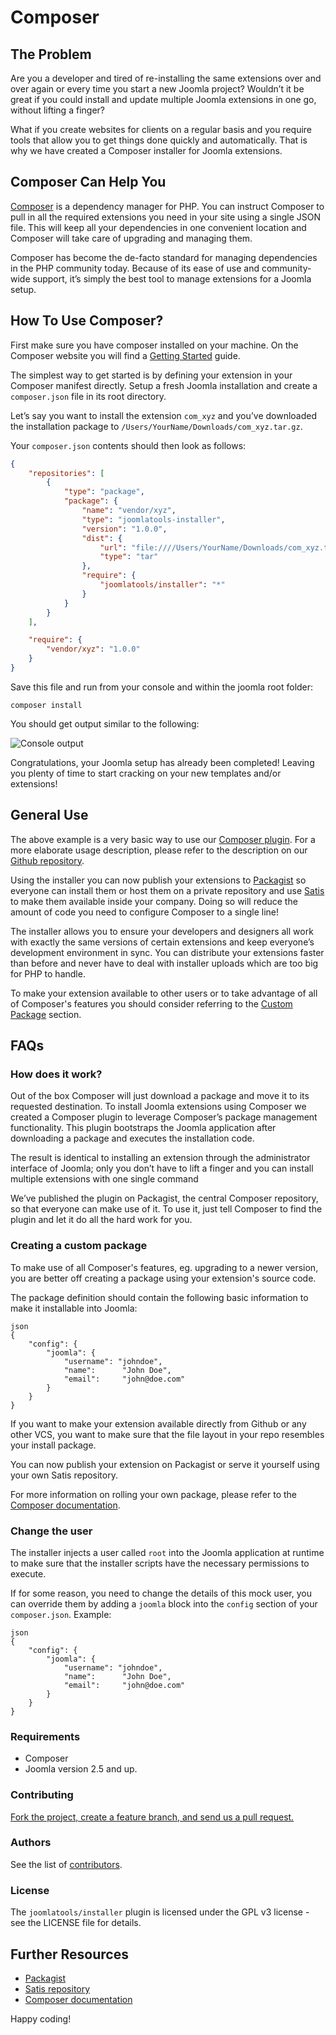 # Composer

## The Problem

Are you a developer and tired of re-installing the same extensions over and over again or every time you start a new Joomla project? Wouldn’t it be great if you could install and update multiple Joomla extensions in one go, without lifting a finger?

What if you create websites for clients on a regular basis and you require tools that allow you to get things done quickly and automatically. That is why we have created a Composer installer for Joomla extensions. 

## Composer Can Help You

[Composer](http://getcomposer.org/) is a dependency manager for PHP. You can instruct Composer to pull in all the required extensions you need in your site using a single JSON file. This will keep all your dependencies in one convenient location and Composer will take care of upgrading and managing them.

Composer has become the de-facto standard for managing dependencies in the PHP community today. Because of its ease of use and community-wide support, it’s simply the best tool to manage extensions for a Joomla setup.

## How To Use Composer?

First make sure you have composer installed on your machine. On the Composer website you will find a [Getting Started](http://getcomposer.org/doc/00-intro.md) guide.

The simplest way to get started is by defining your extension in your Composer manifest directly. Setup a fresh Joomla installation and create a `composer.json` file in its root directory.

Let’s say you want to install the extension `com_xyz` and you’ve downloaded the installation package to `/Users/YourName/Downloads/com_xyz.tar.gz`.

Your `composer.json` contents should then look as follows:

```json
{
    "repositories": [
        {
            "type": "package",
            "package": {
                "name": "vendor/xyz",
                "type": "joomlatools-installer",
                "version": "1.0.0",
                "dist": {
                    "url": "file:////Users/YourName/Downloads/com_xyz.tar.gz",
                    "type": "tar"
                },
                "require": {
                    "joomlatools/installer": "*"
                }
            }
        }
    ],

    "require": {
        "vendor/xyz": "1.0.0"
    }
}
```
Save this file and run from your console and within the joomla root folder: 

``` 
composer install
``` 

You should get output similar to the following:

![Console output](http://farm6.staticflickr.com/5475/10689162794_875325a8f0_o.png)

Congratulations, your Joomla setup has already been completed! Leaving you plenty of time to start cracking on your new templates and/or extensions!

## General Use 

The above example is a very basic way to use our [Composer plugin](https://github.com/joomlatools/joomla-composer). For a more elaborate usage description, please refer to the description on our [Github repository](https://github.com/joomlatools/joomla-composer).

Using the installer you can now publish your extensions to [Packagist](https://packagist.org/) so everyone can install them or host them on a private repository and use [Satis](https://github.com/composer/satis) to make them available inside your company. Doing so will reduce the amount of code you need to configure Composer to a single line!

The installer allows you to ensure your developers and designers all work with exactly the same versions of certain extensions and keep everyone’s development environment in sync. You can distribute your extensions faster than before and never have to deal with installer uploads which are too big for PHP to handle.

To make your extension available to other users or to take advantage of all of Composer's features you should consider referring to the [Custom Package](#custom) section.

## FAQs 

### How does it work?

Out of the box Composer will just download a package and move it to its requested destination. To install Joomla extensions using Composer we created a Composer plugin to leverage Composer’s package management functionality. This plugin bootstraps the Joomla application after downloading a package and executes the installation code.

The result is identical to installing an extension through the administrator interface of Joomla; only you don’t have to lift a finger and you can install multiple extensions with one single command

We’ve published the plugin on Packagist, the central Composer repository, so that everyone can make use of it. To use it, just tell Composer to find the plugin and let it do all the hard work for you.

<a name="custom"></a>
### Creating a custom package 

To make use of all Composer's features, eg. upgrading to a newer version, you are better off creating a package using your extension's source code. 

The package definition should contain the following basic information to make it installable into Joomla: 

```
json
{
    "config": {
        "joomla": {
            "username": "johndoe",
            "name":		 "John Doe",
            "email": 	 "john@doe.com"
        }
    }
}
```

If you want to make your extension available directly from Github or any other VCS, you want to make sure that the file layout in your repo resembles your install package. 

You can now publish your extension on Packagist or serve it yourself using your own Satis repository. 

For more information on rolling your own package, please refer to the [Composer documentation](http://getcomposer.org/doc/02-libraries.md).


### Change the user

The installer injects a user called `root` into the Joomla application at runtime to make sure that the installer scripts have the necessary permissions to execute.

If for some reason, you need to change the details of this mock user, you can override them by adding a `joomla` block into the `config` section of your `composer.json`. Example:  

```
json
{
    "config": {
        "joomla": {
            "username": "johndoe",
            "name":		 "John Doe",
            "email": 	 "john@doe.com"
        }
    }
}
```

### Requirements

* Composer
* Joomla version 2.5 and up.

### Contributing

[Fork the project, create a feature branch, and send us a pull request.](../preface/contributing.md)

### Authors

See the list of [contributors](https://github.com/joomlatools/joomla-composer/contributors).

### License

The `joomlatools/installer` plugin is licensed under the GPL v3 license - see the LICENSE file for details.

## Further Resources
 
- [Packagist](https://packagist.org/)
- [Satis repository](http://getcomposer.org/doc/articles/handling-private-packages-with-satis.md)
- [Composer documentation](http://getcomposer.org/doc/02-libraries.md)

Happy coding!




